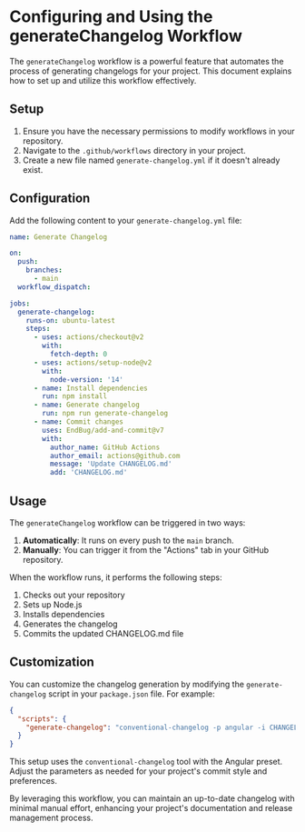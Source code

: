 # Configuring and Using the generateChangelog Workflow

The `generateChangelog` workflow is a powerful feature that automates the process of generating changelogs for your project. This document explains how to set up and utilize this workflow effectively.

## Setup

1. Ensure you have the necessary permissions to modify workflows in your repository.
2. Navigate to the `.github/workflows` directory in your project.
3. Create a new file named `generate-changelog.yml` if it doesn't already exist.

## Configuration

Add the following content to your `generate-changelog.yml` file:

```yaml
name: Generate Changelog

on:
  push:
    branches:
      - main
  workflow_dispatch:

jobs:
  generate-changelog:
    runs-on: ubuntu-latest
    steps:
      - uses: actions/checkout@v2
        with:
          fetch-depth: 0
      - uses: actions/setup-node@v2
        with:
          node-version: '14'
      - name: Install dependencies
        run: npm install
      - name: Generate changelog
        run: npm run generate-changelog
      - name: Commit changes
        uses: EndBug/add-and-commit@v7
        with:
          author_name: GitHub Actions
          author_email: actions@github.com
          message: 'Update CHANGELOG.md'
          add: 'CHANGELOG.md'
```

## Usage

The `generateChangelog` workflow can be triggered in two ways:

1. **Automatically**: It runs on every push to the `main` branch.
2. **Manually**: You can trigger it from the "Actions" tab in your GitHub repository.

When the workflow runs, it performs the following steps:

1. Checks out your repository
2. Sets up Node.js
3. Installs dependencies
4. Generates the changelog
5. Commits the updated CHANGELOG.md file

## Customization

You can customize the changelog generation by modifying the `generate-changelog` script in your `package.json` file. For example:

```json
{
  "scripts": {
    "generate-changelog": "conventional-changelog -p angular -i CHANGELOG.md -s -r 0"
  }
}
```

This setup uses the `conventional-changelog` tool with the Angular preset. Adjust the parameters as needed for your project's commit style and preferences.

By leveraging this workflow, you can maintain an up-to-date changelog with minimal manual effort, enhancing your project's documentation and release management process.